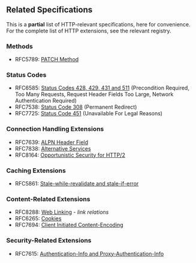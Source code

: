 
## Related Specifications

This is a **partial** list of HTTP-relevant specifications, here for convenience. For the complete
list of HTTP extensions, see the relevant registry.


### Methods 

* RFC5789: [PATCH Method](/specs/rfc5789.html)

### Status Codes

* RFC6585: [Status Codes 428, 429, 431 and 511](/specs/rfc6585.html) (Precondition Required, Too Many Requests, Request Header Fields Too Large, Network Authentication Required)
* RFC7538: [Status Code 308](/specs/rfc7538.html) (Permanent Redirect)
* RFC7725: [Status Code 451](/specs/rfc7725.html) (Unavailable For Legal Reasons)

### Connection Handling Extensions

* RFC7639: [ALPN Header Field](/specs/rfc7639.html)
* RFC7838: [Alternative Services](/specs/rfc7838.html)
* RFC8164: [Opportunistic Security for HTTP/2](/specs/rfc8164.html)

### Caching Extensions

* RFC5861: [Stale-while-revalidate and stale-if-error](/specs/rfc5861.html)

### Content-Related Extensions

* RFC8288: [Web Linking](/specs/rfc8288.html) - *link relations*
* RFC6265: [Cookies](/specs/rfc6265.html)
* RFC7694: [Client Initiated Content-Encoding](/specs/rfc7694.html)

### Security-Related Extensions

* RFC7615: [Authentication-Info and Proxy-Authentication-Info](/specs/rfc7615.html)
